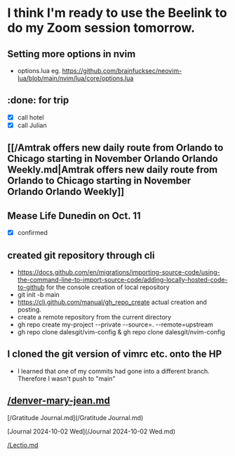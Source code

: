 # I think I'm ready to use the Beelink to do my Zoom session tomorrow.

## Setting more options in nvim

- options.lua eg. <https://github.com/brainfucksec/neovim-lua/blob/main/nvim/lua/core/options.lua>

## :done: for trip

- [x] call hotel
- [x] call Julian

## [[/Amtrak offers new daily route from Orlando to Chicago starting in November  Orlando  Orlando Weekly.md|Amtrak offers new daily route from Orlando to Chicago starting in November  Orlando  Orlando Weekly]]

## Mease Life Dunedin on Oct. 11

- [x] confirmed

## created git repository through cli

- <https://docs.github.com/en/migrations/importing-source-code/using-the-command-line-to-import-source-code/adding-locally-hosted-code-to-github> for the console creation of local repository
- git init -b main
- <https://cli.github.com/manual/gh_repo_create> actual creation and posting.
- create a remote repository from the current directory
- gh repo create my-project --private --source=. --remote=upstream
- gh repo clone dalesgit/vim-config & gh repo clone dalesgit/nvim-config

## I cloned the git version of vimrc etc. onto the HP

- I learned that one of my commits had gone into a different branch. Therefore I wasn't push to "main"

## [/denver-mary-jean.md](/denver-mary-jean.md)

[/Gratitude Journal.md](/Gratitude Journal.md)

[Journal 2024-10-02 Wed](/Journal 2024-10-02 Wed.md)

[/Lectio.md](/Lectio.md)


